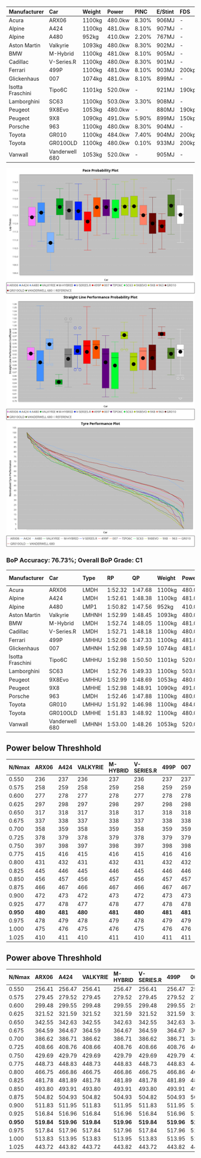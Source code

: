 | Manufacturer     | Car            | Weight | Power   | PINC    | E/Stint | FDS     |
|:-|:-|:-|:-|:-|:-|:-|
| Acura            | ARX06          | 1100kg | 480.0kw | 8.30%   | 906MJ   |    -    |
| Alpine           | A424           | 1100kg | 481.0kw | 8.10%   | 907MJ   |    -    |
| Alpine           | A480           | 952kg  | 410.0kw | 2.20%   | 767MJ   |    -    |
| Aston Martin     | Valkyrie       | 1093kg | 480.0kw | 8.30%   | 902MJ   |    -    |
| BMW              | M-Hybrid       | 1100kg | 481.0kw | 8.10%   | 905MJ   |    -    |
| Cadillac         | V-Series.R     | 1100kg | 480.0kw | 8.30%   | 901MJ   |    -    |
| Ferrari          | 499P           | 1100kg | 481.0kw | 8.10%   | 903MJ   | 200kph  |
| Glickenhaus      | 007            | 1074kg | 481.0kw | 8.10%   | 899MJ   |    -    |
| Isotta Fraschini | Tipo6C         | 1101kg | 520.0kw |    -    | 921MJ   | 190kph  |
| Lamborghini      | SC63           | 1100kg | 503.0kw | 3.30%   | 908MJ   |    -    |
| Peugeot          | 9X8Evo         | 1053kg | 480.0kw |    -    | 880MJ   | 190kph  |
| Peugeot          | 9X8            | 1090kg | 491.0kw | 5.90%   | 899MJ   | 150kph  |
| Porsche          | 963            | 1100kg | 480.0kw | 8.30%   | 904MJ   |    -    |
| Toyota           | GR010          | 1100kg | 484.0kw | 7.40%   | 904MJ   | 200kph  |
| Toyota           | GR010OLD       | 1100kg | 480.0kw | 0.10%   | 933MJ   | 200kph  |
| Vanwall          | Vanderwell 680 | 1053kg | 520.0kw |    -    | 905MJ   |    -    |

![PACECHART](./IMG/AUTO.png)
![STRAIGHTLINEPERFORMANCECHART](./IMG/AUTO_sp.png)
![TYREPERFORMANCECHART](./IMG/AUTO_tw.png)

### BoP Accuracy: 76.73%; Overall BoP Grade: C1
| Manufacturer     | Car            | Type  | RP      | QP      | Weight | Power¹  | Threshhold | PINC    | Power²   | E/Stint | AVG Vmax  | FDS     | RDLC | L/Stint | BOP-Grade | Model Accuracy | Model Points | Match%  | SimDiff |
|:-|:-|:-|:-|:-|:-|:-|:-|:-|:-|:-|:-|:-|:-|:-|:-|:-|:-|:-|:-|
| Acura            | ARX06          | LMDH  | 1:52.32 | 1:47.68 | 1100kg | 480.0kw | 250.0kph   | 8.30%   | 519.80kw |  906MJ  | 276.80kph |    -    | 0.97 | 33      | -B2       | 100.00%        | 996          | 83.23%  | #       |
| Alpine           | A424           | LMDH  | 1:52.61 | 1:48.38 | 1100kg | 481.0kw | 250.0kph   | 8.10%   | 520.00kw |  907MJ  | 273.12kph |    -    | 0.98 | 33      | ~A1       | 99.37%         | 2056         | 95.17%  | #       |
| Alpine           | A480           | LMP1  | 1:50.82 | 1:47.56 |  952kg | 410.0kw | 250.0kph   | 2.20%   | 419.00kw |  767MJ  | 278.77kph |    -    | 0.97 | 31      | -Ω1       | 96.76%         | 1135         | 21.05%  | #       |
| Aston Martin     | Valkyrie       | LMHNH | 1:52.99 | 1:48.45 | 1093kg | 480.0kw | 250.0kph   | 8.30%   | 519.80kw |  902MJ  | 264.97kph |    -    | 1.00 | 33      | +D2       | 100.00%        | 247          | 60.49%  | #       |
| BMW              | M-Hybrid       | LMDH  | 1:52.74 | 1:48.05 | 1100kg | 481.0kw | 250.0kph   | 8.10%   | 520.00kw |  905MJ  | 275.48kph |    -    | 0.97 | 33      | +A2       | 99.20%         | 3081         | 94.15%  | #       |
| Cadillac         | V-Series.R     | LMDH  | 1:52.71 | 1:48.18 | 1100kg | 480.0kw | 250.0kph   | 8.30%   | 519.80kw |  901MJ  | 276.90kph |    -    | 0.97 | 33      | +B1       | 99.22%         | 5358         | 87.07%  | #       |
| Ferrari          | 499P           | LMHHU | 1:52.06 | 1:47.33 | 1100kg | 481.0kw | 250.0kph   | 8.10%   | 520.00kw |  903MJ  | 277.71kph | 200kph  | 1.01 | 33      | -B2       | 99.93%         | 6954         | 81.56%  | #       |
| Glickenhaus      | 007            | LMHNH | 1:52.98 | 1:49.59 | 1074kg | 481.0kw | 250.0kph   | 8.10%   | 520.00kw |  899MJ  | 280.49kph |    -    | 0.92 | 33      | +C2       | 94.07%         | 2174         | 73.61%  | #       |
| Isotta Fraschini | Tipo6C         | LMHHU | 1:52.98 | 1:50.50 | 1101kg | 520.0kw | 250.0kph   |    -    | 520.00kw |  921MJ  | 273.96kph | 190kph  | 1.02 | 33      | +E2       | 97.73%         | 129          | 53.61%  | #       |
| Lamborghini      | SC63           | LMDH  | 1:52.76 | 1:49.33 | 1100kg | 503.0kw | 250.0kph   | 3.30%   | 519.60kw |  908MJ  | 272.25kph |    -    | 1.01 | 33      | +A2       | 100.00%        | 784          | 94.62%  | #       |
| Peugeot          | 9X8Evo         | LMHHU | 1:52.99 | 1:48.69 | 1053kg | 480.0kw | 250.0kph   |    -    | 480.00kw |  880MJ  | 284.55kph | 190kph  | 1.00 | 33      | +C1       | 100.00%        | 1458         | 77.81%  | #       |
| Peugeot          | 9X8            | LMHHE | 1:52.98 | 1:48.91 | 1090kg | 491.0kw | 250.0kph   | 5.90%   | 520.00kw |  899MJ  | 273.07kph | 150kph  | 0.99 | 33      | +A2       | 98.36%         | 4506         | 94.11%  | #       |
| Porsche          | 963            | LMDH  | 1:52.46 | 1:47.88 | 1100kg | 480.0kw | 250.0kph   | 8.30%   | 519.80kw |  904MJ  | 274.96kph |    -    | 0.97 | 33      | ~A1       | 99.87%         | 14199        | 100.00% | #       |
| Toyota           | GR010          | LMHHU | 1:51.92 | 1:46.98 | 1100kg | 484.0kw | 250.0kph   | 7.40%   | 519.80kw |  904MJ  | 275.10kph | 200kph  | 1.00 | 33      | -C2       | 99.92%         | 5012         | 74.46%  | #       |
| Toyota           | GR010OLD       | LMHHE | 1:51.83 | 1:48.92 | 1100kg | 480.0kw | 250.0kph   | 0.10%   | 480.50kw |  933MJ  | 281.75kph | 200kph  | 0.99 | 33      | -Ω1       | 100.00%        | 351          | 48.54%  | #       |
| Vanwall          | Vanderwell 680 | LMHNH | 1:53.00 | 1:48.26 | 1053kg | 520.0kw | 0.0kph     |    -    | 520.00kw |  905MJ  | 279.75kph |    -    | 0.99 | 33      | +B1       | 95.37%         | 639          | 88.29%  | #       |

## Power below Threshhold
| N/Nmax    | ARX06   | A424    | VALKYRIE | M-HYBRID | V-SERIES.R | 499P    | 007     | TIPO6C  | SC63    | 9X8EVO  | 9X8     | 963     | GR010   | GR010OLD | VANDERWELL 680 | ​     | RPM      | A480       |
|:-|:-|:-|:-|:-|:-|:-|:-|:-|:-|:-|:-|:-|:-|:-|:-|:-|:-|:-|
|  0.550    |  236    |  237    |  236     |  237     |  236       |  237    |  237    |  256    |  248    |  236    |  242    |  236    |  238    |  236     |  256           |  ​    |   --     |  0.00      |
|  0.575    |  258    |  259    |  258     |  259     |  258       |  259    |  259    |  279    |  271    |  258    |  264    |  258    |  260    |  258     |  279           |  ​    |   --     |  0.00      |
|  0.600    |  277    |  278    |  277     |  278     |  277       |  278    |  278    |  300    |  291    |  277    |  284    |  277    |  279    |  277     |  300           |  ​    |   --     |  0.00      |
|  0.625    |  297    |  298    |  297     |  298     |  297       |  298    |  298    |  322    |  311    |  297    |  304    |  297    |  299    |  297     |  322           |  ​    |   --     |  0.00      |
|  0.650    |  317    |  318    |  317     |  318     |  317       |  318    |  318    |  343    |  332    |  317    |  324    |  317    |  320    |  317     |  343           |  ​    |   --     |  0.00      |
|  0.675    |  337    |  338    |  337     |  338     |  337       |  338    |  338    |  365    |  353    |  337    |  345    |  337    |  340    |  337     |  365           |  ​    |   --     |  0.00      |
|  0.700    |  358    |  359    |  358     |  359     |  358       |  359    |  359    |  387    |  374    |  358    |  366    |  358    |  361    |  358     |  387           |  ​    |   --     |  0.00      |
|  0.725    |  378    |  379    |  378     |  379     |  378       |  379    |  379    |  409    |  395    |  378    |  386    |  378    |  381    |  378     |  409           |  ​    |   --     |  0.00      |
|  0.750    |  397    |  398    |  397     |  398     |  397       |  398    |  398    |  430    |  416    |  397    |  406    |  397    |  400    |  397     |  430           |  ​    |   --     |  0.00      |
|  0.775    |  415    |  416    |  415     |  416     |  415       |  416    |  416    |  449    |  435    |  415    |  424    |  415    |  418    |  415     |  449           |  ​    |  5000    |  244.55    |
|  0.800    |  431    |  432    |  431     |  432     |  431       |  432    |  432    |  467    |  452    |  431    |  441    |  431    |  435    |  431     |  467           |  ​    |  5500    |  288.65    |
|  0.825    |  445    |  446    |  445     |  446     |  445       |  446    |  446    |  482    |  467    |  445    |  455    |  445    |  449    |  445     |  482           |  ​    |  6000    |  321.72    |
|  0.850    |  456    |  457    |  456     |  457     |  456       |  457    |  457    |  494    |  478    |  456    |  466    |  456    |  460    |  456     |  494           |  ​    |  6500    |  363.82    |
|  0.875    |  466    |  467    |  466     |  467     |  466       |  467    |  467    |  505    |  488    |  466    |  476    |  466    |  470    |  466     |  505           |  ​    |  7000    |  406.91    |
|  0.900    |  472    |  473    |  472     |  473     |  472       |  473    |  473    |  512    |  495    |  472    |  483    |  472    |  476    |  472     |  512           |  ​    |  7500    |  416.93    |
|  0.925    |  477    |  478    |  477     |  478     |  477       |  478    |  478    |  517    |  500    |  477    |  488    |  477    |  481    |  477     |  517           |  ​    |  8000    |  412.93    |
| **0.950** | **480** | **481** | **480**  | **481**  | **480**    | **481** | **481** | **520** | **503** | **480** | **491** | **480** | **484** | **480**  | **520**        | **​** | **8500** | **415.93** |
|  0.975    |  478    |  479    |  478     |  479     |  478       |  479    |  479    |  518    |  501    |  478    |  489    |  478    |  482    |  478     |  518           |  ​    |  9000    |  207.46    |
|  1.000    |  475    |  476    |  475     |  476     |  475       |  476    |  476    |  514    |  498    |  475    |  486    |  475    |  479    |  475     |  514           |  ​    |   --     |  0.00      |
|  1.025    |  410    |  411    |  410     |  411     |  410       |  411    |  411    |  444    |  430    |  410    |  419    |  410    |  413    |  410     |  444           |  ​    |   --     |  0.00      |

## Power above Threshhold
| N/Nmax    | ARX06      | A424       | VALKYRIE   | M-HYBRID   | V-SERIES.R | 499P       | 007        | TIPO6C  | SC63       | 9X8EVO  | 9X8        | 963        | GR010      | GR010OLD   | VANDERWELL 680 | ​     | RPM      | A480       |
|:-|:-|:-|:-|:-|:-|:-|:-|:-|:-|:-|:-|:-|:-|:-|:-|:-|:-|:-|
|  0.550    |  256.41    |  256.47    |  256.41    |  256.47    |  256.41    |  256.47    |  256.47    |  256    |  256.30    |  236    |  256.48    |  256.41    |  256.40    |  236.24    |  256           |  ​    |   --     |  0.00      |
|  0.575    |  279.45    |  279.52    |  279.45    |  279.52    |  279.45    |  279.52    |  279.52    |  279    |  279.32    |  258    |  279.52    |  279.45    |  279.44    |  258.26    |  279           |  ​    |   --     |  0.00      |
|  0.600    |  299.48    |  299.55    |  299.48    |  299.55    |  299.48    |  299.55    |  299.55    |  300    |  299.35    |  277    |  299.56    |  299.48    |  299.47    |  277.28    |  300           |  ​    |   --     |  0.00      |
|  0.625    |  321.52    |  321.59    |  321.52    |  321.59    |  321.52    |  321.59    |  321.59    |  322    |  321.37    |  297    |  321.60    |  321.52    |  321.50    |  297.30    |  322           |  ​    |   --     |  0.00      |
|  0.650    |  342.55    |  342.63    |  342.55    |  342.63    |  342.55    |  342.63    |  342.63    |  343    |  342.39    |  317    |  342.64    |  342.55    |  342.54    |  317.32    |  343           |  ​    |   --     |  0.00      |
|  0.675    |  364.59    |  364.67    |  364.59    |  364.67    |  364.59    |  364.67    |  364.67    |  365    |  364.42    |  337    |  364.68    |  364.59    |  364.57    |  337.34    |  365           |  ​    |   --     |  0.00      |
|  0.700    |  386.62    |  386.71    |  386.62    |  386.71    |  386.62    |  386.71    |  386.71    |  387    |  386.45    |  358    |  386.72    |  386.62    |  386.61    |  358.36    |  387           |  ​    |   --     |  0.00      |
|  0.725    |  408.66    |  408.76    |  408.66    |  408.76    |  408.66    |  408.76    |  408.76    |  409    |  408.47    |  378    |  408.76    |  408.66    |  408.64    |  378.38    |  409           |  ​    |   --     |  0.00      |
|  0.750    |  429.69    |  429.79    |  429.69    |  429.79    |  429.69    |  429.79    |  429.79    |  430    |  429.50    |  397    |  429.80    |  429.69    |  429.67    |  397.40    |  430           |  ​    |   --     |  0.00      |
|  0.775    |  448.73    |  448.83    |  448.73    |  448.83    |  448.73    |  448.83    |  448.83    |  449    |  448.52    |  415    |  448.84    |  448.73    |  448.70    |  415.41    |  449           |  ​    |  5000    |  244.55    |
|  0.800    |  466.75    |  466.86    |  466.75    |  466.86    |  466.75    |  466.86    |  466.86    |  467    |  466.54    |  431    |  466.87    |  466.75    |  466.73    |  431.43    |  467           |  ​    |  5500    |  288.65    |
|  0.825    |  481.78    |  481.89    |  481.78    |  481.89    |  481.78    |  481.89    |  481.89    |  482    |  481.56    |  445    |  481.90    |  481.78    |  481.76    |  445.44    |  482           |  ​    |  6000    |  321.72    |
|  0.850    |  493.80    |  493.91    |  493.80    |  493.91    |  493.80    |  493.91    |  493.91    |  494    |  493.57    |  456    |  493.92    |  493.80    |  493.78    |  456.46    |  494           |  ​    |  6500    |  363.82    |
|  0.875    |  504.82    |  504.93    |  504.82    |  504.93    |  504.82    |  504.93    |  504.93    |  505    |  504.58    |  466    |  504.94    |  504.82    |  504.79    |  466.47    |  505           |  ​    |  7000    |  406.91    |
|  0.900    |  511.83    |  511.95    |  511.83    |  511.95    |  511.83    |  511.95    |  511.95    |  512    |  511.59    |  472    |  511.95    |  511.83    |  511.80    |  472.47    |  512           |  ​    |  7500    |  416.93    |
|  0.925    |  516.84    |  516.96    |  516.84    |  516.96    |  516.84    |  516.96    |  516.96    |  517    |  516.60    |  477    |  516.96    |  516.84    |  516.81    |  477.48    |  517           |  ​    |  8000    |  412.93    |
| **0.950** | **519.84** | **519.96** | **519.84** | **519.96** | **519.84** | **519.96** | **519.96** | **520** | **519.60** | **480** | **519.97** | **519.84** | **519.82** | **480.48** | **520**        | **​** | **8500** | **415.93** |
|  0.975    |  517.84    |  517.96    |  517.84    |  517.96    |  517.84    |  517.96    |  517.96    |  518    |  517.60    |  478    |  517.97    |  517.84    |  517.81    |  478.48    |  518           |  ​    |  9000    |  207.46    |
|  1.000    |  513.83    |  513.95    |  513.83    |  513.95    |  513.83    |  513.95    |  513.95    |  514    |  513.59    |  475    |  513.96    |  513.83    |  513.81    |  475.47    |  514           |  ​    |   --     |  0.00      |
|  1.025    |  443.72    |  443.82    |  443.72    |  443.82    |  443.72    |  443.82    |  443.82    |  444    |  443.51    |  410    |  443.83    |  443.72    |  443.70    |  410.41    |  444           |  ​    |   --     |  0.00      |
